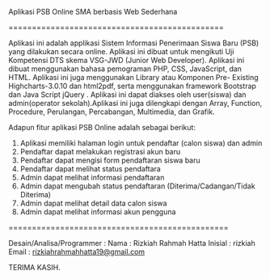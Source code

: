 Aplikasi PSB Online SMA berbasis Web Sederhana

==============================================

Aplikasi ini adalah applikasi Sistem Informasi Penerimaan Siswa Baru (PSB) yang dilakukan secara online. Aplikasi ini dibuat untuk mengikuti Uji Kompetensi DTS skema VSG-JWD (Junior Web Developer). Aplikasi ini dibuat menggunakan bahasa pemograman PHP, CSS, JavaScript, dan HTML. Aplikasi ini juga menggunakan Library atau Komponen Pre- Existing Highcharts-3.0.10 dan html2pdf, serta menggunakan framework Bootstrap dan Java Script jQuery . Aplikasi ini dapat diakses oleh user(siswa) dan admin(operator sekolah).Aplikasi ini juga dilengkapi dengan Array, Function, Procedure, Perulangan, Percabangan, Multimedia, dan Grafik.

Adapun fitur aplikasi PSB Online adalah sebagai berikut: 
1. Aplikasi memiliki halaman login untuk pendaftar (calon siswa) dan admin 
2. Pendaftar dapat melakukan registrasi akun baru 
3. Pendaftar dapat mengisi form pendaftaran siswa baru 
4. Pendaftar dapat melihat status pendaftara 
5. Admin dapat melihat informasi pendaftaran 
6. Admin dapat mengubah status pendaftaran (Diterima/Cadangan/Tidak Diterima) 
7. Admin dapat melihat detail data calon siswa 
8. Admin dapat melihat informasi akun pengguna 


===============================================

Desain/Analisa/Programmer :
Nama : Rizkiah Rahmah Hatta
Inisial : rizkiah
Email : rizkiahrahmahhatta19@gmail.com
 

TERIMA KASIH.
